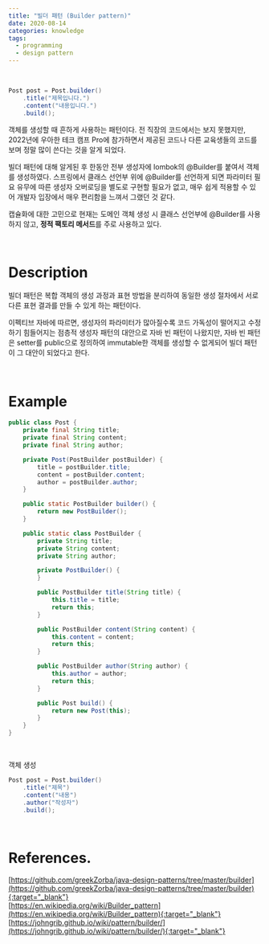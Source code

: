 ```yaml
---
title: "빌더 패턴 (Builder pattern)"
date: 2020-08-14
categories: knowledge
tags:
  - programming
  - design pattern
---
```

<br>

```java
Post post = Post.builder()
    .title("제목입니다.")
    .content("내용입니다.")
    .build();
```

객체를 생성할 때 흔하게 사용하는 패턴이다.
전 직장의 코드에서는 보지 못했지만, 2022년에 우아한 테크 캠프 Pro에 참가하면서 제공된 코드나 다른 교육생들의 코드를 보며 정말 많이 쓴다는 것을 알게 되었다.

빌더 패턴에 대해 알게된 후 한동안 전부 생성자에 lombok의 @Builder를 붙여서 객체를 생성하였다. 스프링에서 클래스 선언부 위에 @Builder를 선언하게 되면 파라미터 필요 유무에 따른 생성자 오버로딩을 별도로 구현할 필요가 없고, 매우 쉽게 적용할 수 있어 개발자 입장에서 매우 편리함을 느껴서 그랬던 것 같다.  

캡슐화에 대한 고민으로 현재는 도메인 객체 생성 시 클래스 선언부에 @Builder를 사용하지 않고, **정적 팩토리 메서드**를 주로 사용하고 있다.

<br>

# Description

빌더 패턴은 복합 객체의 생성 과정과 표현 방법을 분리하여 동일한 생성 절차에서 서로 다른 표현 결과를 만들 수 있게 하는 패턴이다.   

이펙티브 자바에 따르면, 생성자의 파라미터가 많아질수록 코드 가독성이 떨어지고 수정하기 힘들어지는 점층적 생성자 패턴의 대안으로 자바 빈 패턴이 나왔지만, 자바 빈 패턴은 setter를 public으로 정의하여 immutable한 객체를 생성할 수 없게되어 빌더 패턴이 그 대안이 되었다고 한다.

<br>

# Example

```java
public class Post {
    private final String title;
    private final String content;
    private final String author;

    private Post(PostBuilder postBuilder) {
        title = postBuilder.title;
        content = postBuilder.content;
        author = postBuilder.author;
    }

    public static PostBuilder builder() {
        return new PostBuilder();
    }

    public static class PostBuilder {
        private String title;
        private String content;
        private String author;

        private PostBuilder() {
        }

        public PostBuilder title(String title) {
            this.title = title;
            return this;
        }

        public PostBuilder content(String content) {
            this.content = content;
            return this;
        }

        public PostBuilder author(String author) {
            this.author = author;
            return this;
        }

        public Post build() {
            return new Post(this);
        }
    }
}
```
<br>

객체 생성
```java
Post post = Post.builder()
    .title("제목")
    .content("내용")
    .author("작성자")
    .build(); 
```

<br>

# References.
[https://github.com/greekZorba/java-design-patterns/tree/master/builder](https://github.com/greekZorba/java-design-patterns/tree/master/builder){:target="_blank"}<br>
[https://en.wikipedia.org/wiki/Builder_pattern](https://en.wikipedia.org/wiki/Builder_pattern){:target="_blank"}<br>
[https://johngrib.github.io/wiki/pattern/builder/](https://johngrib.github.io/wiki/pattern/builder/){:target="_blank"}<br>